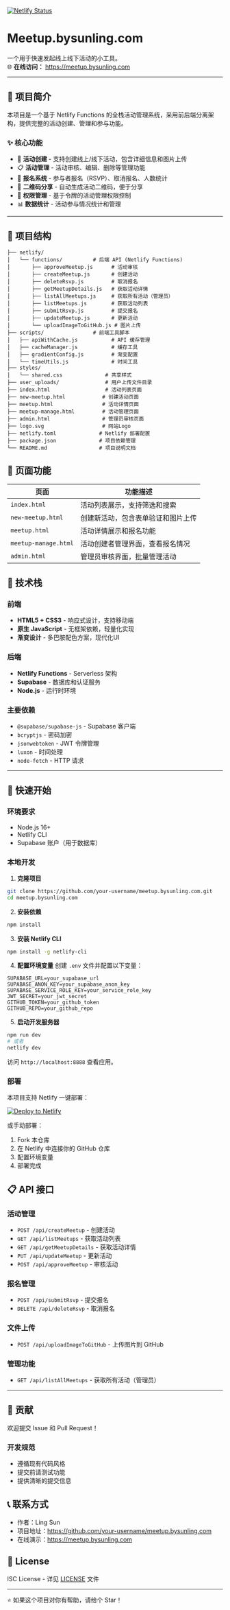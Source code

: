 
[![Netlify Status](https://api.netlify.com/api/v1/badges/3e5410c5-379f-4fa4-a9cf-d97d033efa0a/deploy-status)](https://app.netlify.com/projects/ins-meetup/deploys)

# Meetup.bysunling.com

一个用于快速发起线上线下活动的小工具。  
🌐 **在线访问：** https://meetup.bysunling.com

---

## 📌 项目简介

本项目是一个基于 Netlify Functions 的全栈活动管理系统，采用前后端分离架构，提供完整的活动创建、管理和参与功能。

### ✨ 核心功能

- 🎯 **活动创建** - 支持创建线上/线下活动，包含详细信息和图片上传
- 📋 **活动管理** - 活动审核、编辑、删除等管理功能
- 👥 **报名系统** - 参与者报名（RSVP）、取消报名、人数统计
- 📱 **二维码分享** - 自动生成活动二维码，便于分享
- 🔐 **权限管理** - 基于令牌的活动管理权限控制
- 📊 **数据统计** - 活动参与情况统计和管理

---

## 📂 项目结构

```
├── netlify/
│   └── functions/          # 后端 API (Netlify Functions)
│       ├── approveMeetup.js      # 活动审核
│       ├── createMeetup.js       # 创建活动
│       ├── deleteRsvp.js         # 取消报名
│       ├── getMeetupDetails.js   # 获取活动详情
│       ├── listAllMeetups.js     # 获取所有活动（管理员）
│       ├── listMeetups.js        # 获取活动列表
│       ├── submitRsvp.js         # 提交报名
│       ├── updateMeetup.js       # 更新活动
│       └── uploadImageToGitHub.js # 图片上传
├── scripts/                # 前端工具脚本
│   ├── apiWithCache.js           # API 缓存管理
│   ├── cacheManager.js           # 缓存工具
│   ├── gradientConfig.js         # 渐变配置
│   └── timeUtils.js              # 时间工具
├── styles/
│   └── shared.css              # 共享样式
├── user_uploads/               # 用户上传文件目录
├── index.html                  # 活动列表页面
├── new-meetup.html            # 创建活动页面
├── meetup.html                # 活动详情页面
├── meetup-manage.html         # 活动管理页面
├── admin.html                 # 管理员审核页面
├── logo.svg                   # 网站Logo
├── netlify.toml              # Netlify 部署配置
├── package.json              # 项目依赖管理
└── README.md                 # 项目说明文档
```

## 🎨 页面功能

| 页面 | 功能描述 |
|------|----------|
| `index.html` | 活动列表展示，支持筛选和搜索 |
| `new-meetup.html` | 创建新活动，包含表单验证和图片上传 |
| `meetup.html` | 活动详情展示和报名功能 |
| `meetup-manage.html` | 活动创建者管理界面，查看报名情况 |
| `admin.html` | 管理员审核界面，批量管理活动 |

## 🔧 技术栈

### 前端
- **HTML5 + CSS3** - 响应式设计，支持移动端
- **原生 JavaScript** - 无框架依赖，轻量化实现
- **渐变设计** - 多巴胺配色方案，现代化UI

### 后端
- **Netlify Functions** - Serverless 架构
- **Supabase** - 数据库和认证服务
- **Node.js** - 运行时环境

### 主要依赖
- `@supabase/supabase-js` - Supabase 客户端
- `bcryptjs` - 密码加密
- `jsonwebtoken` - JWT 令牌管理
- `luxon` - 时间处理
- `node-fetch` - HTTP 请求

---

## 🚀 快速开始

### 环境要求
- Node.js 16+
- Netlify CLI
- Supabase 账户（用于数据库）

### 本地开发

1. **克隆项目**
```bash
git clone https://github.com/your-username/meetup.bysunling.com.git
cd meetup.bysunling.com
```

2. **安装依赖**
```bash
npm install
```

3. **安装 Netlify CLI**
```bash
npm install -g netlify-cli
```

4. **配置环境变量**
创建 `.env` 文件并配置以下变量：
```env
SUPABASE_URL=your_supabase_url
SUPABASE_ANON_KEY=your_supabase_anon_key
SUPABASE_SERVICE_ROLE_KEY=your_service_role_key
JWT_SECRET=your_jwt_secret
GITHUB_TOKEN=your_github_token
GITHUB_REPO=your_github_repo
```

5. **启动开发服务器**
```bash
npm run dev
# 或者
netlify dev
```

访问 `http://localhost:8888` 查看应用。

### 部署

本项目支持 Netlify 一键部署：

[![Deploy to Netlify](https://www.netlify.com/img/deploy/button.svg)](https://app.netlify.com/start/deploy?repository=https://github.com/your-username/meetup.bysunling.com)

或手动部署：
1. Fork 本仓库
2. 在 Netlify 中连接你的 GitHub 仓库
3. 配置环境变量
4. 部署完成

## 📋 API 接口

### 活动管理
- `POST /api/createMeetup` - 创建活动
- `GET /api/listMeetups` - 获取活动列表
- `GET /api/getMeetupDetails` - 获取活动详情
- `PUT /api/updateMeetup` - 更新活动
- `POST /api/approveMeetup` - 审核活动

### 报名管理
- `POST /api/submitRsvp` - 提交报名
- `DELETE /api/deleteRsvp` - 取消报名

### 文件上传
- `POST /api/uploadImageToGitHub` - 上传图片到 GitHub

### 管理功能
- `GET /api/listAllMeetups` - 获取所有活动（管理员）

---

## 🤝 贡献

欢迎提交 Issue 和 Pull Request！

### 开发规范
- 遵循现有代码风格
- 提交前请测试功能
- 提供清晰的提交信息

## 📞 联系方式

- 作者：Ling Sun
- 项目地址：https://github.com/your-username/meetup.bysunling.com
- 在线演示：https://meetup.bysunling.com

## 📄 License

ISC License - 详见 [LICENSE](LICENSE) 文件

---

⭐ 如果这个项目对你有帮助，请给个 Star！

